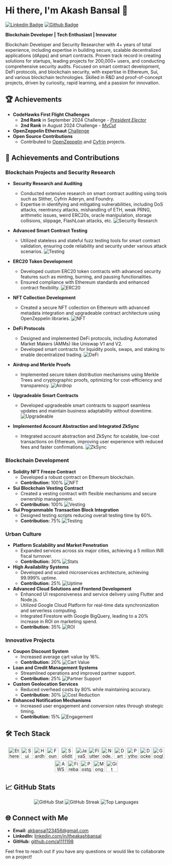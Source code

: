# Hi there, I'm Akash Bansal 👋
[![Linkedin Badge](https://img.shields.io/badge/-theakashbansal-blue?style=flat-square&logo=Linkedin&logoColor=white&link=https://www.linkedin.com/in/theakashbansal/)](https://www.linkedin.com/in/theakashbansal/)
[![Github Badge](https://img.shields.io/badge/-a1111198-000?style=flat-square&logo=Github&logoColor=white&link=https://github.com/a1111198)](https://github.com/a1111198)

**Blockchain Developer | Tech Enthusiast | Innovator**

Blockchain Developer and Security Researcher with 4+ years of total experience, including expertise in building secure, scalable decentralized applications (dApps) and smart contracts. Proven track record in creating solutions for startups, leading projects for 200,000+ users, and conducting comprehensive security audits. Focused on smart contract development, DeFi protocols, and blockchain security, with expertise in Ethereum, Sui, and various blockchain technologies. Skilled in R&D and proof-of-concept projects, driven by curiosity, rapid learning, and a passion for innovation.

## 🏆 Achievements

- **CodeHawks First Flight Challenges**
  - **2nd Rank** in September 2024 Challenge - [*President Elector*](https://codehawks.cyfrin.io/c/2024-09-president-elector/results?lt=contest&sc=xp&sj=reward&page=1&t=leaderboard)
  - **2nd Rank** in August 2024 Challenge - [*MyCut*](https://codehawks.cyfrin.io/c/2024-08-MyCut/results?t=leaderboard&page=1)
- **OpenZeppelin Ethernaut** [Challenge](https://ethernaut.openzeppelin.com/)
- **Open Source Contributions**
  - Contributed to [OpenZeppelin](https://github.com/OpenZeppelin) and [Cyfrin](https://github.com/Cyfrin) projects.


## 🚀 Achievements and Contributions

### Blockchain Projects and Security Research
- **Security Research and Auditing**
  - Conducted extensive research on smart contract auditing using tools such as Slither, Cyfrin Aderyn, and Foundry.
  - Expertise in identifying and mitigating vulnerabilities, including DoS attacks, reentrancy attacks, mishandling of ETH, weak PRNG, arithmetic issues, weird ERC20s, oracle manipulation, storage collisions, slippage, FlashLoan attacks, etc.
  ![Security Research](https://img.shields.io/badge/Security%20Research-Expert-blue)

- **Advanced Smart Contract Testing**
  - Utilized stateless and stateful fuzz testing tools for smart contract validation, ensuring code reliability and security under various attack scenarios.
  ![Testing](https://img.shields.io/badge/Testing-Advanced-red)

- **ERC20 Token Development**
  - Developed custom ERC20 token contracts with advanced security features such as minting, burning, and pausing functionalities.
  - Ensured compliance with Ethereum standards and enhanced contract flexibility.
  ![ERC20](https://img.shields.io/badge/ERC20-Advanced-green)

- **NFT Collection Development**
  - Created a secure NFT collection on Ethereum with advanced metadata integration and upgradeable contract architecture using OpenZeppelin libraries.
  ![NFT](https://img.shields.io/badge/NFT-Secure%20Collection-orange)

- **DeFi Protocols**
  - Designed and implemented DeFi protocols, including Automated Market Makers (AMMs) like Uniswap V1 and V2.
  - Developed smart contracts for liquidity pools, swaps, and staking to enable decentralized trading.
  ![DeFi](https://img.shields.io/badge/DeFi-Protocols-blue)

- **Airdrop and Merkle Proofs**
  - Implemented secure token distribution mechanisms using Merkle Trees and cryptographic proofs, optimizing for cost-efficiency and transparency.
  ![Airdrop](https://img.shields.io/badge/Airdrop-Secure%20Distribution-yellow)

- **Upgradeable Smart Contracts**
  - Developed upgradeable smart contracts to support seamless updates and maintain business adaptability without downtime.
  ![Upgradeable](https://img.shields.io/badge/Smart%20Contracts-Upgradeable-blue)

- **Implemented Account Abstraction and Integrated ZkSync**
  - Integrated account abstraction and ZkSync for scalable, low-cost transactions on Ethereum, improving user experience with reduced fees and faster confirmations.
  ![ZkSync](https://img.shields.io/badge/ZkSync-Integrated-green)

### Blockchain Development
- **Solidity NFT Freeze Contract**
  - Developed a robust contract on Ethereum blockchain.
  - **Contribution:** 100%
  ![NFT](https://img.shields.io/badge/NFT-Secure%20Transfer-orange)
- **Sui Blockchain Vesting Contract**
  - Created a vesting contract with flexible mechanisms and secure ownership management.
  - **Contribution:** 100%
  ![Vesting](https://img.shields.io/badge/Vesting-Flexible-lightgrey)
- **Sui Programmable Transaction Block Integration**
  - Designed testing scripts reducing overall testing time by 60%.
  - **Contribution:** 75%
  ![Testing](https://img.shields.io/badge/Testing-60%25%20reduction-ff69b4)

### Urban Culture
- **Platform Scalability and Market Penetration**
  - Expanded services across six major cities, achieving a 5 million INR fiscal turnover.
  - **Contribution:** 30%
  ![Stats](https://img.shields.io/badge/Scalability-150K+%20users-brightgreen)
- **High Availability Systems**
  - Developed and scaled microservices architecture, achieving 99.999% uptime.
  - **Contribution:** 25%
  ![Uptime](https://img.shields.io/badge/Uptime-99.999%25-brightgreen)
- **Advanced Cloud Solutions and Frontend Development**
  - Enhanced UI responsiveness and service delivery using Flutter and Node.js.
  - Utilized Google Cloud Platform for real-time data synchronization and serverless computing.
  - Integrated Firestore with Google BigQuery, leading to a 20% increase in ROI on marketing spend.
  - **Contribution:** 35%
  ![ROI](https://img.shields.io/badge/ROI-20%25%20increase-blue)

### Innovative Projects
- **Coupon Discount System**
  - Increased average cart value by 16%.
  - **Contribution:** 20%
  ![Cart Value](https://img.shields.io/badge/Cart%20Value-16%25%20increase-blue)
- **Loan and Credit Management Systems**
  - Streamlined operations and improved partner support.
  - **Contribution:** 25%
  ![Partner Support](https://img.shields.io/badge/Partner%20Support-Improved-yellow)
- **Custom Geolocation Services**
  - Reduced overhead costs by 80% while maintaining accuracy.
  - **Contribution:** 30%
  ![Cost Reduction](https://img.shields.io/badge/Cost%20Reduction-80%25%20blue)
- **Enhanced Notification Mechanisms**
  - Increased user engagement and conversion rates through strategic timing.
  - **Contribution:** 15%
  ![Engagement](https://img.shields.io/badge/Engagement-Increased-yellowgreen)


## 🛠️ Tech Stack
<p align="center">
  <a href="https://ethereum.org/" target="_blank" rel="noreferrer"><img src="https://raw.githubusercontent.com/danielcranney/readme-generator/main/public/icons/skills/ethereum-colored.svg" width="36" height="36" alt="Ethereum" /></a>
  <a href="https://sui.io/" target="_blank" rel="noreferrer"><img src="https://cdn.prod.website-files.com/6425f546844727ce5fb9e5ab/65690e5e73e9e2a416e3502f_sui-mark.svg" width="36" height="36" alt="Sui Blockchain" /></a>
  <a href="https://hardhat.org/" target="_blank" rel="noreferrer"><img src="https://raw.githubusercontent.com/danielcranney/readme-generator/main/public/icons/skills/hardhat-colored.svg" width="36" height="36" alt="Hardhat" /></a>
  <a href="https://book.getfoundry.sh/" target="_blank" rel="noreferrer"><img src="https://book.getfoundry.sh/images/foundry-banner.png" width="36" height="36" alt="Foundry" /></a>
<a href="https://soliditylang.org/" target="_blank" rel="noreferrer">
  <img src="https://cdn.jsdelivr.net/gh/devicons/devicon/icons/solidity/solidity-original.svg" width="36" height="36" alt="Solidity" style="background-color: white; padding: 5px; border-radius: 5px;"/>
</a>
  <a href="https://developer.mozilla.org/en-US/docs/Web/JavaScript" target="_blank" rel="noreferrer"><img src="https://cdn.jsdelivr.net/gh/devicons/devicon/icons/javascript/javascript-original.svg" width="36" height="36" alt="JavaScript" /></a>
  <a href="https://flutter.dev/" target="_blank" rel="noreferrer"><img src="https://cdn.jsdelivr.net/gh/devicons/devicon/icons/flutter/flutter-original.svg" width="36" height="36" alt="Flutter" /></a>
  <a href="https://nodejs.org/" target="_blank" rel="noreferrer"><img src="https://cdn.jsdelivr.net/gh/devicons/devicon/icons/nodejs/nodejs-original.svg" width="36" height="36" alt="Node.js" /></a>
  <a href="https://dart.dev/" target="_blank" rel="noreferrer"><img src="https://cdn.jsdelivr.net/gh/devicons/devicon/icons/dart/dart-original.svg" width="36" height="36" alt="Dart" /></a>
  <a href="https://www.python.org/" target="_blank" rel="noreferrer"><img src="https://cdn.jsdelivr.net/gh/devicons/devicon/icons/python/python-original.svg" width="36" height="36" alt="Python" /></a>
  <a href="https://www.docker.com/" target="_blank" rel="noreferrer"><img src="https://cdn.jsdelivr.net/gh/devicons/devicon/icons/docker/docker-original.svg" width="36" height="36" alt="Docker" /></a>
  <a href="https://cloud.google.com/" target="_blank" rel="noreferrer"><img src="https://cdn.jsdelivr.net/gh/devicons/devicon/icons/googlecloud/googlecloud-original.svg" width="36" height="36" alt="Google Cloud Platform" /></a>
  <a href="https://aws.amazon.com/" target="_blank" rel="noreferrer"><img src="https://upload.wikimedia.org/wikipedia/commons/9/93/Amazon_Web_Services_Logo.svg" width="36" height="36" alt="AWS" /></a>
  <a href="https://firebase.google.com/" target="_blank" rel="noreferrer"><img src="https://cdn.jsdelivr.net/gh/devicons/devicon/icons/firebase/firebase-plain.svg" width="36" height="36" alt="Firebase" /></a>
  <a href="https://www.postgresql.org/" target="_blank" rel="noreferrer"><img src="https://cdn.jsdelivr.net/gh/devicons/devicon/icons/postgresql/postgresql-original.svg" width="36" height="36" alt="PostgreSQL" /></a>
  <a href="https://www.mongodb.com/" target="_blank" rel="noreferrer"><img src="https://cdn.jsdelivr.net/gh/devicons/devicon/icons/mongodb/mongodb-original.svg" width="36" height="36" alt="MongoDB" /></a>
  <a href="https://git-scm.com/" target="_blank" rel="noreferrer"><img src="https://cdn.jsdelivr.net/gh/devicons/devicon/icons/git/git-original.svg" width="36" height="36" alt="Git" /></a>
</p>

## 📈 GitHub Stats
<p align="center">
  <img src="https://github-readme-stats-eight-theta.vercel.app/api?username=a1111198&show_icons=true&theme=radical&include_all_commits=true&count_private=true" alt="GitHub Stat" />
  <img src="https://github-readme-streak-stats.herokuapp.com/?user=a1111198&theme=radical&hide_border=true" alt="GitHub Streak" />
  <img src="https://github-readme-stats-eight-theta.vercel.app/api/top-langs/?username=a1111198&layout=compact&langs_count=10&theme=radical" alt="Top Languages" />
</p>

## 🌐 Connect with Me
- **Email:** [akbansal123456@gmail.com](mailto:akbansal123456@gmail.com)
- **LinkedIn:** [linkedin.com/in/theakashbansal](https://www.linkedin.com/in/theakashbansal/)
- **GitHub:** [github.com/a1111198](https://github.com/a1111198)

Feel free to reach out if you have any questions or would like to collaborate on a project!
